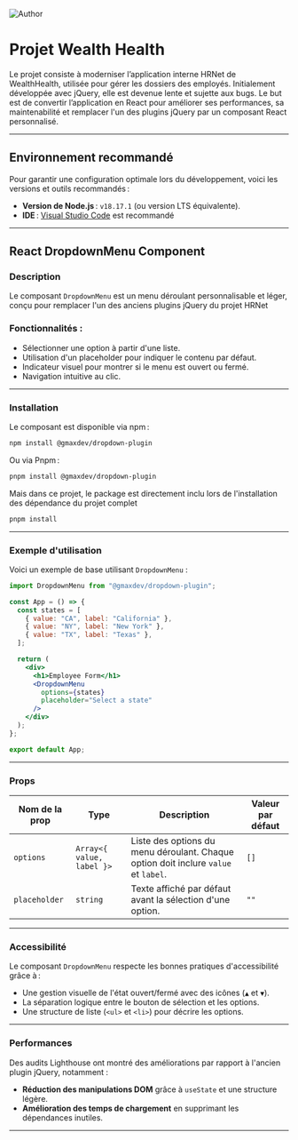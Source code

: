 ![Author](<https://img.shields.io/badge/Author-Maxime_Guigra-blue>)

# Projet Wealth Health

Le projet consiste à moderniser l’application interne HRNet de WealthHealth, utilisée pour gérer les dossiers des employés. Initialement développée avec jQuery, elle est devenue lente et sujette aux bugs. Le but est de convertir l’application en React pour améliorer ses performances, sa maintenabilité et remplacer l'un des plugins jQuery par un composant React personnalisé.

---

## Environnement recommandé

Pour garantir une configuration optimale lors du développement, voici les versions et outils recommandés :

- **Version de Node.js** : `v18.17.1` (ou version LTS équivalente).
- **IDE** : [Visual Studio Code](https://code.visualstudio.com/) est recommandé

---

## React DropdownMenu Component

### Description

Le composant `DropdownMenu` est un menu déroulant personnalisable et léger, conçu pour remplacer l'un des anciens plugins jQuery du projet HRNet

### Fonctionnalités :

- Sélectionner une option à partir d'une liste.
- Utilisation d'un placeholder pour indiquer le contenu par défaut.
- Indicateur visuel pour montrer si le menu est ouvert ou fermé.
- Navigation intuitive au clic.

---

### Installation

Le composant est disponible via npm :

```bash
npm install @gmaxdev/dropdown-plugin
```

Ou via Pnpm :

```bash
pnpm install @gmaxdev/dropdown-plugin
```

Mais dans ce projet, le package est directement inclu lors de l'installation des dépendance du projet complet

```bash
pnpm install
```

---

### Exemple d'utilisation

Voici un exemple de base utilisant `DropdownMenu` :

```jsx
import DropdownMenu from "@gmaxdev/dropdown-plugin";

const App = () => {
  const states = [
    { value: "CA", label: "California" },
    { value: "NY", label: "New York" },
    { value: "TX", label: "Texas" },
  ];

  return (
    <div>
      <h1>Employee Form</h1>
      <DropdownMenu
        options={states}
        placeholder="Select a state"
      />
    </div>
  );
};

export default App;
```

---

### Props

| Nom de la prop  | Type                   | Description                                                                 | Valeur par défaut |
|------------------|------------------------|-----------------------------------------------------------------------------|-------------------|
| `options`       | `Array<{ value, label }>` | Liste des options du menu déroulant. Chaque option doit inclure `value` et `label`. | `[]`             |
| `placeholder`   | `string`               | Texte affiché par défaut avant la sélection d'une option.                   | `""`              |


---

### Accessibilité

Le composant `DropdownMenu` respecte les bonnes pratiques d'accessibilité grâce à :

- Une gestion visuelle de l'état ouvert/fermé avec des icônes (`▲` et `▼`).
- La séparation logique entre le bouton de sélection et les options.
- Une structure de liste (`<ul>` et `<li>`) pour décrire les options.

---

### Performances

Des audits Lighthouse ont montré des améliorations par rapport à l'ancien plugin jQuery, notamment :

- **Réduction des manipulations DOM** grâce à `useState` et une structure légère.
- **Amélioration des temps de chargement** en supprimant les dépendances inutiles.

---
